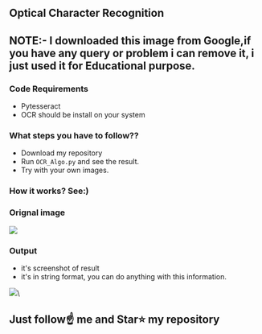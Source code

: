 ##  Optical Character Recognition

## NOTE:- I downloaded this image from Google,if you have any query or problem i can remove it, i just used it for Educational purpose.

### Code Requirements
- Pytesseract
- OCR should be install on your system

### What steps you have to follow??
- Download my repository 
- Run `OCR_Algo.py` and see the result.
- Try with your own images.

### How it works? See:)

### Orignal image

<img src="https://github.com/Spidy20/Optical_Character_Reccognition/blob/master/licence.jpg">


### Output
- it's screenshot of result
- it's in string format, you can do anything with this information.

<img src="https://github.com/Spidy20/Optical_Character_Reccognition/blob/master/licence_R.png">\


## Just follow☝️ me and Star⭐ my repository 
